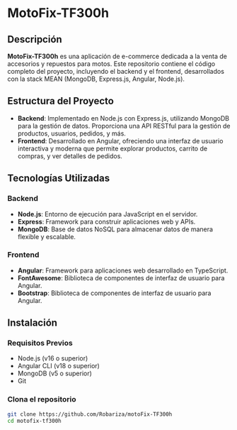 # MotoFix-TF300h

## Descripción

**MotoFix-TF300h** es una aplicación de e-commerce dedicada a la venta de accesorios y repuestos para motos. Este repositorio contiene el código completo del proyecto, incluyendo el backend y el frontend, desarrollados con la stack MEAN (MongoDB, Express.js, Angular, Node.js).

## Estructura del Proyecto

- **Backend**: Implementado en Node.js con Express.js, utilizando MongoDB para la gestión de datos. Proporciona una API RESTful para la gestión de productos, usuarios, pedidos, y más.
- **Frontend**: Desarrollado en Angular, ofreciendo una interfaz de usuario interactiva y moderna que permite explorar productos, carrito de compras, y ver detalles de pedidos.

## Tecnologías Utilizadas

### Backend

- **Node.js**: Entorno de ejecución para JavaScript en el servidor.
- **Express**: Framework para construir aplicaciones web y APIs.
- **MongoDB**: Base de datos NoSQL para almacenar datos de manera flexible y escalable.

### Frontend

- **Angular**: Framework para aplicaciones web desarrollado en TypeScript.
- **FontAwesome**: Biblioteca de componentes de interfaz de usuario para Angular.
- **Bootstrap**: Biblioteca de componentes de interfaz de usuario para Angular.

## Instalación

### Requisitos Previos

- Node.js (v16 o superior)
- Angular CLI (v18 o superior)
- MongoDB (v5 o superior)
- Git

### Clona el repositorio

```bash
git clone https://github.com/Robariza/motoFix-TF300h
cd motofix-tf300h
